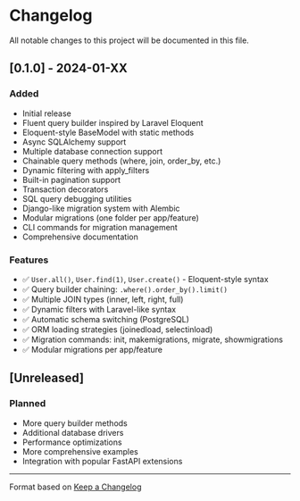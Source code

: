 # Changelog

All notable changes to this project will be documented in this file.

## [0.1.0] - 2024-01-XX

### Added
- Initial release
- Fluent query builder inspired by Laravel Eloquent
- Eloquent-style BaseModel with static methods
- Async SQLAlchemy support
- Multiple database connection support
- Chainable query methods (where, join, order_by, etc.)
- Dynamic filtering with apply_filters
- Built-in pagination support
- Transaction decorators
- SQL query debugging utilities
- Django-like migration system with Alembic
- Modular migrations (one folder per app/feature)
- CLI commands for migration management
- Comprehensive documentation

### Features
- ✅ `User.all()`, `User.find(1)`, `User.create()` - Eloquent-style syntax
- ✅ Query builder chaining: `.where().order_by().limit()`
- ✅ Multiple JOIN types (inner, left, right, full)
- ✅ Dynamic filters with Laravel-like syntax
- ✅ Automatic schema switching (PostgreSQL)
- ✅ ORM loading strategies (joinedload, selectinload)
- ✅ Migration commands: init, makemigrations, migrate, showmigrations
- ✅ Modular migrations per app/feature

## [Unreleased]

### Planned
- More query builder methods
- Additional database drivers
- Performance optimizations
- More comprehensive examples
- Integration with popular FastAPI extensions

---

Format based on [Keep a Changelog](https://keepachangelog.com/en/1.0.0/)
